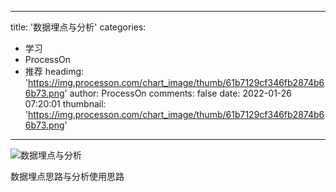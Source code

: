 
---
title: '数据埋点与分析'
categories: 
 - 学习
 - ProcessOn
 - 推荐
headimg: 'https://img.processon.com/chart_image/thumb/61b7129cf346fb2874b66b73.png'
author: ProcessOn
comments: false
date: 2022-01-26 07:20:01
thumbnail: 'https://img.processon.com/chart_image/thumb/61b7129cf346fb2874b66b73.png'
---

<div>   
<img class="thumb" alt="数据埋点与分析" src="https://img.processon.com/chart_image/thumb/61b7129cf346fb2874b66b73.png" referrerpolicy="no-referrer">
<p>数据埋点思路与分析使用思路</p>  
</div>
            
